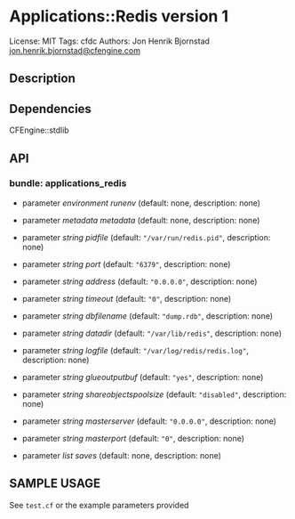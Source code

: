# Applications::Redis version 1

License: MIT
Tags: cfdc
Authors: Jon Henrik Bjornstad <jon.henrik.bjornstad@cfengine.com>

## Description


## Dependencies
CFEngine::stdlib

## API
### bundle: applications_redis
* parameter _environment_ *runenv* (default: none, description: none)

* parameter _metadata_ *metadata* (default: none, description: none)

* parameter _string_ *pidfile* (default: `"/var/run/redis.pid"`, description: none)

* parameter _string_ *port* (default: `"6379"`, description: none)

* parameter _string_ *address* (default: `"0.0.0.0"`, description: none)

* parameter _string_ *timeout* (default: `"0"`, description: none)

* parameter _string_ *dbfilename* (default: `"dump.rdb"`, description: none)

* parameter _string_ *datadir* (default: `"/var/lib/redis"`, description: none)

* parameter _string_ *logfile* (default: `"/var/log/redis/redis.log"`, description: none)

* parameter _string_ *glueoutputbuf* (default: `"yes"`, description: none)

* parameter _string_ *shareobjectspoolsize* (default: `"disabled"`, description: none)

* parameter _string_ *masterserver* (default: `"0.0.0.0"`, description: none)

* parameter _string_ *masterport* (default: `"0"`, description: none)

* parameter _list_ *saves* (default: none, description: none)


## SAMPLE USAGE
See `test.cf` or the example parameters provided


